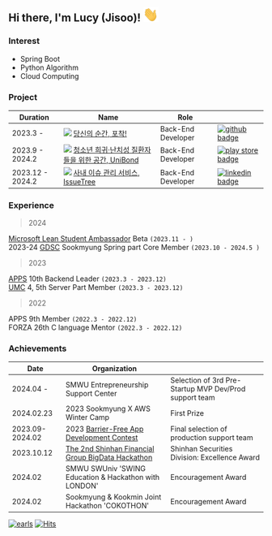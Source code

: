 
## Hi there, I'm Lucy (Jisoo)! <img src="https://raw.githubusercontent.com/ABSphreak/ABSphreak/master/gifs/Hi.gif" width="30px">


### Interest
- Spring Boot
- Python Algorithm
- Cloud Computing

### Project
| Duration   | Name            | Role              |                                             |
|------------|-----------------|-------------------|---------------------------------------------|
| 2023.3 -   | <img width="30" src="https://github.com/5jisoo/5jisoo/assets/96935231/ed632e34-eb9d-47ae-990d-79f58b1e5669"/> [당신의 순간, 포착!](https://github.com/SMWU-POCHAK/POCHAK-Server) | Back-End Developer | [![github badge](http://img.shields.io/badge/Github%20WIKI-181717?style=flat&logo=github)](https://github.com/APPS-sookmyung/2023-POCHAK-server/wiki) |
| 2023.9 - 2024.2 | <img width="30" src="https://github.com/5jisoo/5jisoo/assets/96935231/c3f6ac1f-c050-4852-82ec-3ceeef8b037c"/> [청소년 희귀·난치성 질환자들을 위한 공간, UniBond](https://github.com/UniBond-jijijin/UniBond-server) | Back-End Developer | [![play store badge](http://img.shields.io/badge/Google%20Play-4285F4?style=flat&logo=google-play&link=https://play.google.com/store/apps/details?id=com.unibond.jijijin)](https://play.google.com/store/apps/details?id=com.unibond.jijijin) |
| 2023.12 - 2024.2 | <img width="30" src="https://github.com/5jisoo/5jisoo/assets/96935231/6bcbbf86-b326-447c-9c26-e3d5df2c4662"/> [사내 이슈 관리 서비스, IssueTree](https://github.com/White-Long-tailed-Tit/IssueTree-Spring) | Back-End Developer | [![linkedin badge](http://img.shields.io/badge/LinkedIn%20Update-0e76a8?style=flat&logo=linkedin)](https://www.linkedin.com/posts/hihello-lucy_%EC%A7%80%EB%82%9C-12%EC%9B%94-%EB%A7%90%EB%B6%80%ED%84%B0-2%EC%9B%94%EA%B9%8C%EC%A7%80-%EC%A7%84%ED%96%89%EB%90%9C-%EC%88%99%EB%AA%85%EC%97%AC%EC%9E%90%EB%8C%80%ED%95%99%EA%B5%90-aws-winter-camp%EC%97%90%EC%84%9C-activity-7168994568972042240-HjFj?utm_source=share&utm_medium=member_desktop) |


### Experience

> 2024

[Microsoft Lean Student Ambassador](https://mvp.microsoft.com/ko-KR/studentambassadors/profile/6177ea75-f3c5-4fb5-9466-c82c3c761c52) Beta `(2023.11 - )` <br>
2023-24 [GDSC](https://github.com/dsc-sookmyung) Sookmyung Spring part Core Member `(2023.10 - 2024.5 )` <br>

> 2023

[APPS](https://github.com/APPS-sookmyung) 10th Backend Leader `(2023.3 - 2023.12)` <br>
[UMC](https://github.com/UMC-SMWU) 4, 5th Server Part Member `(2023.3 - 2023.12)` <br>

> 2022

APPS 9th Member `(2022.3 - 2022.12)` <br>
FORZA 26th C language Mentor `(2022.3 - 2022.12)`

### Achievements

| Date               | Organization                                                                                                  |                                                 |
|--------------------|---------------------------------------------------------------------------------------------------------------|-------------------------------------------------|
| 2024.04 -          | SMWU Entrepreneurship Support Center                                                  | Selection of 3rd Pre-Startup MVP Dev/Prod support team |
| 2024.02.23         | 2023 Sookmyung X AWS Winter Camp                                                                              | First Prize  |
| 2023.09-2024.02    | 2023 [Barrier-Free App Development Contest](https://www.autoeverapp.kr/)                                      | Final selection of production support team  |
| 2023.10.12         | [The 2nd Shinhan Financial Group BigData Hackathon](https://sites.google.com/view/shinbighae2023?usp=sharing) | Shinhan Securities Division: Excellence Award   |
| 2024.02            | SMWU SWUniv 'SWING Education & Hackathon with LONDON'                                                         | Encouragement Award  |
| 2024.02            | Sookmyung & Kookmin Joint Hackathon 'COKOTHON'                                                                | Encouragement Award  |


[![earls](http://mazassumnida.wtf/api/mini/generate_badge?boj=earls)](https://solved.ac/earls)
[![Hits](https://hits.seeyoufarm.com/api/count/incr/badge.svg?url=https%3A%2F%2Fgithub.com%2F5jisoo&count_bg=%233DC8A4&title_bg=%23555555&icon=&icon_color=%23FFFFFF&title=hits&edge_flat=false)](https://hits.seeyoufarm.com)
